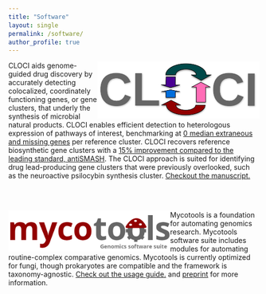 ```yaml
---
title: "Software"
layout: single
permalink: /software/
author_profile: true
---
```


<a href="https://github.com/xonq/cloci"><img align="right"
src="https://github.com/xonq/xonq.github.io/blob/master/assets/images/cloci.png?raw=true"
title="Co-occurrence Locus and Orthologous Cluster Identifier"
style="width:325px"/></a>
CLOCI aids genome-guided drug discovery by accurately detecting 
colocalized, coordinately functioning genes, or gene clusters, 
that underly the synthesis of microbial natural products. CLOCI
enables efficient detection to heterologous expression 
of pathways of interest, benchmarking at <a
href="https://github.com/xonq/cloci/blob/master/etc/boundaries.png">0 median extraneous and missing
genes</a> per reference cluster. CLOCI
recovers reference biosynthetic gene clusters with a <a
href="https://github.com/xonq/cloci/blob/master/etc/recovery.png">15%
improvement compared to the leading standard, antiSMASH</a>. The CLOCI approach is
suited for identifying drug lead-producing gene clusters that were previously overlooked, 
such as the neuroactive psilocybin synthesis cluster. <a
href="https://doi.org/10.1093/nar/gkae625">Checkout the
manuscript.</a>

<br /><br />

<a href="https://github.com/xonq/mycotools"><img align="left"
src="https://github.com/xonq/xonq.github.io/blob/master/assets/images/mycotools.png?raw=true"
style="width:325px"/></a>
Mycotools is a foundation for automating genomics research.
Mycotools software suite includes 
modules for automating routine-complex comparative genomics. Mycotools is currently optimized for fungi, though prokaryotes are compatible and the framework is taxonomy-agnostic. <a
href="https://github.com/xonq/mycotools/blob/master/USAGE.md">Check
out the usage guide.</a> and <a href="https://www.biorxiv.org/content/10.1101/2023.09.08.556886v1">preprint</a>
for more information.
